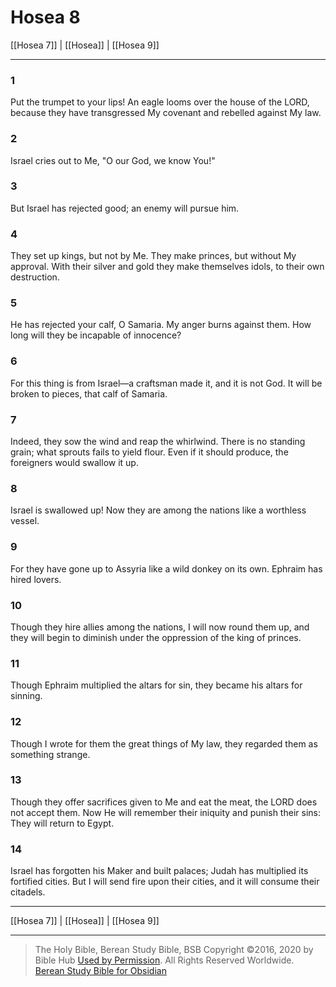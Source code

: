 # Hosea 8

[[Hosea 7]] | [[Hosea]] | [[Hosea 9]]

---

### 1
Put the trumpet to your lips! An eagle looms over the house of the LORD, because they have transgressed My covenant and rebelled against My law.

### 2
Israel cries out to Me, "O our God, we know You!"

### 3
But Israel has rejected good; an enemy will pursue him.

### 4
They set up kings, but not by Me. They make princes, but without My approval. With their silver and gold they make themselves idols, to their own destruction.

### 5
He has rejected your calf, O Samaria. My anger burns against them. How long will they be incapable of innocence?

### 6
For this thing is from Israel—a craftsman made it, and it is not God. It will be broken to pieces, that calf of Samaria.

### 7
Indeed, they sow the wind and reap the whirlwind. There is no standing grain; what sprouts fails to yield flour. Even if it should produce, the foreigners would swallow it up.

### 8
Israel is swallowed up! Now they are among the nations like a worthless vessel.

### 9
For they have gone up to Assyria like a wild donkey on its own. Ephraim has hired lovers.

### 10
Though they hire allies among the nations, I will now round them up, and they will begin to diminish under the oppression of the king of princes.

### 11
Though Ephraim multiplied the altars for sin, they became his altars for sinning.

### 12
Though I wrote for them the great things of My law, they regarded them as something strange.

### 13
Though they offer sacrifices given to Me and eat the meat, the LORD does not accept them. Now He will remember their iniquity and punish their sins: They will return to Egypt.

### 14
Israel has forgotten his Maker and built palaces; Judah has multiplied its fortified cities. But I will send fire upon their cities, and it will consume their citadels.

---

[[Hosea 7]] | [[Hosea]] | [[Hosea 9]]

---

> The Holy Bible, Berean Study Bible, BSB
> Copyright &copy;2016, 2020 by Bible Hub
> [Used by Permission](https://berean.bible/terms.htm). All Rights Reserved Worldwide.
> [Berean Study Bible for Obsidian](https://github.com/gapmiss/berean-study-bible-for-obsidian)</small>

